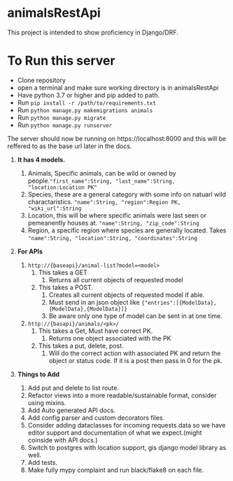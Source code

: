 # animalsRestApi
This project is intended to show proficiency in Django/DRF.
# To Run this server
   - Clone repository
   - open a terminal and make sure working directory is in animalsRestApi
   - Have python 3.7 or higher and pip added to path.
   - Run `pip install -r /path/to/requirements.txt`
   - Run `python manage.py makemigrations animals`
   - Run `python manage.py migrate`
   - Run `python manage.py runserver`
   
   The server should now be running on https://localhost:8000 and this will be reffered to as the base url later in the docs.

1. **It has 4 models.**
   1. Animals, Specific animals, can be wild or owned by people.`"first_name":String, "last_name":String, "location:Location PK"`
   2. Species, these are a general category with some info on natuarl wild charactaristics. `"name":String, "region":Region PK, "wiki_url":String`
   3. Location, this will be where specific animals were last seen or pemeanently houses at. `"name":String, "zip_code":String`
   4. Region, a specific region where species are generally located. Takes `"name":String, "location":String, "coordinates":String`

2. **For APIs**
   1. `http://{baseapi}/animal-list?model=<model>`
      1. This takes a GET
         1. Returns all current objects of requested model
      2. This takes a POST.
         1. Creates all current objects of requested model if able.
         2. Must send in an json object like `{"entries":[{ModelData},{ModelData},{ModelData}]}`
         3. Be aware only one type of model can be sent in at one time.
   2. `http://{basapi}/animals/<pk>/`
      1. This takes a Get, Must have correct PK.
         1. Returns one object associated with the PK
      2. This takes a put, delete, post.
         1. Will do the correct action with associated PK and return the object or status code. If it is a post then pass in 0 for the pk.

3. **Things to Add**
   1. Add put and delete to list route.
   2. Refactor views into a more readable/sustainable format, consider using mixins.
   3. Add Auto generated API docs.
   4. Add config parser and custom decorators files.
   5. Consider adding dataclasses for incoming requests.data so we have editor support and documentation of what we expect.(might coinside with API docs.)
   6. Switch to postgres with location support, gis django model library as well.
   7. Add tests.
   8. Make fully mypy complaint and run black/flake8 on each file.

